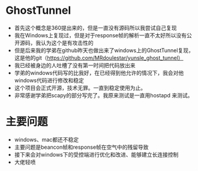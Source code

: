 # GhostTunnel
- 首先这个概念是360提出来的，但是一直没有源码所以我尝试自己复现
- 我在Windows上复现过，但是对于response帧的解析一直不太好所以没有公开源码，我认为这个是有攻击性的
- 但是后来我的学弟在github昨天也做出来了windows上的GhostTunnel复现，这是他的git（https://github.com/MRdoulestar/yunsle_ghost_tunnel）
- 我已经被身边的人吐槽了没有第一时间把代码放出来
- 学弟的windows代码写的比我好，在已经得到他允许的情况下，我会对他windows代码进行修改和稳定
- 这个项目会正式开源，技术无罪。一直到稳定使用为止。
- 非常感谢学弟把scapy的部分写完了。我原来测试是一直用hostapd 来测试。

# 主要问题
- windows、mac都还不稳定
- 主要问题是beancon帧和response帧在空气中的残留导致
- 接下来会对windows下的受控端进行优化和改进、能够建立长连接控制
- 大佬轻喷
